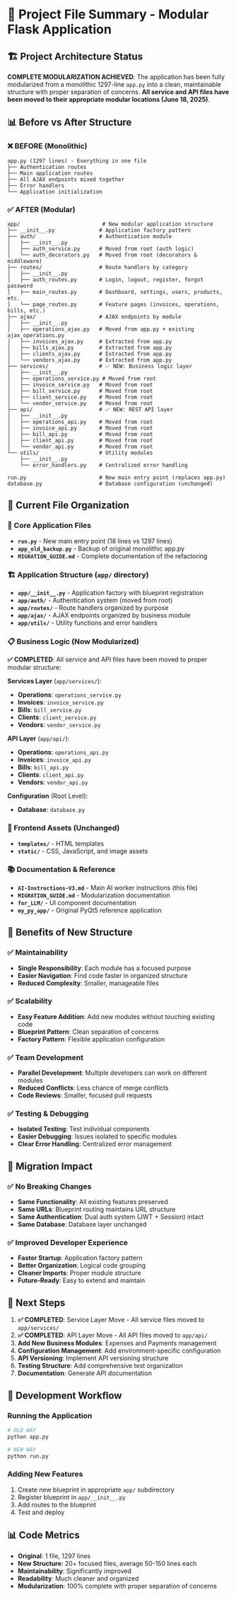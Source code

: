 # 📁 Project File Summary - Modular Flask Application

## 🏗️ Project Architecture Status
**COMPLETE MODULARIZATION ACHIEVED**: The application has been fully modularized from a monolithic 1297-line `app.py` into a clean, maintainable structure with proper separation of concerns. **All service and API files have been moved to their appropriate modular locations (June 18, 2025)**.

## 📊 Before vs After Structure

### ❌ BEFORE (Monolithic)
```
app.py (1297 lines) - Everything in one file
├── Authentication routes
├── Main application routes  
├── All AJAX endpoints mixed together
├── Error handlers
└── Application initialization
```

### ✅ AFTER (Modular)
```
app/                          # New modular application structure
├── __init__.py              # Application factory pattern
├── auth/                    # Authentication module
│   ├── __init__.py
│   ├── auth_service.py      # Moved from root (auth logic)
│   └── auth_decorators.py   # Moved from root (decorators & middleware)
├── routes/                  # Route handlers by category
│   ├── __init__.py
│   ├── auth_routes.py       # Login, logout, register, forgot password
│   ├── main_routes.py       # Dashboard, settings, users, products, etc.
│   └── page_routes.py       # Feature pages (invoices, operations, bills, etc.)
├── ajax/                    # AJAX endpoints by module
│   ├── __init__.py
│   ├── operations_ajax.py   # Moved from app.py + existing ajax_operations.py
│   ├── invoices_ajax.py     # Extracted from app.py
│   ├── bills_ajax.py        # Extracted from app.py
│   ├── clients_ajax.py      # Extracted from app.py
│   └── vendors_ajax.py      # Extracted from app.py
├── services/                # ✅ NEW: Business logic layer
│   ├── __init__.py
│   ├── operations_service.py # Moved from root
│   ├── invoice_service.py   # Moved from root
│   ├── bill_service.py      # Moved from root
│   ├── client_service.py    # Moved from root
│   └── vendor_service.py    # Moved from root
├── api/                     # ✅ NEW: REST API layer
│   ├── __init__.py
│   ├── operations_api.py    # Moved from root
│   ├── invoice_api.py       # Moved from root
│   ├── bill_api.py          # Moved from root
│   ├── client_api.py        # Moved from root
│   └── vendor_api.py        # Moved from root
└── utils/                   # Utility modules
    ├── __init__.py
    └── error_handlers.py    # Centralized error handling

run.py                       # New main entry point (replaces app.py)
database.py                  # Database configuration (unchanged)
```

## 📄 Current File Organization

### 🔧 Core Application Files
- **`run.py`** - New main entry point (18 lines vs 1297 lines)
- **`app_old_backup.py`** - Backup of original monolithic app.py
- **`MIGRATION_GUIDE.md`** - Complete documentation of the refactoring

### 🏗️ Application Structure (`app/` directory)
- **`app/__init__.py`** - Application factory with blueprint registration
- **`app/auth/`** - Authentication system (moved from root)
- **`app/routes/`** - Route handlers organized by purpose
- **`app/ajax/`** - AJAX endpoints organized by business module
- **`app/utils/`** - Utility functions and error handlers

### 📋 Business Logic (Now Modularized)
**✅ COMPLETED**: All service and API files have been moved to proper modular structure:

**Services Layer** (`app/services/`):
- **Operations**: `operations_service.py`
- **Invoices**: `invoice_service.py`
- **Bills**: `bill_service.py`
- **Clients**: `client_service.py`
- **Vendors**: `vendor_service.py`

**API Layer** (`app/api/`):
- **Operations**: `operations_api.py`
- **Invoices**: `invoice_api.py`
- **Bills**: `bill_api.py`
- **Clients**: `client_api.py`
- **Vendors**: `vendor_api.py`

**Configuration** (Root Level):
- **Database**: `database.py`

### 🎨 Frontend Assets (Unchanged)
- **`templates/`** - HTML templates
- **`static/`** - CSS, JavaScript, and image assets

### 📚 Documentation & Reference
- **`AI-Instructions-V3.md`** - Main AI worker instructions (this file)
- **`MIGRATION_GUIDE.md`** - Modularization documentation
- **`for_LLM/`** - UI component documentation
- **`my_py_app/`** - Original PyQt5 reference application

## 🚀 Benefits of New Structure

### ✅ Maintainability
- **Single Responsibility**: Each module has a focused purpose
- **Easier Navigation**: Find code faster in organized structure
- **Reduced Complexity**: Smaller, manageable files

### ✅ Scalability  
- **Easy Feature Addition**: Add new modules without touching existing code
- **Blueprint Pattern**: Clean separation of concerns
- **Factory Pattern**: Flexible application configuration

### ✅ Team Development
- **Parallel Development**: Multiple developers can work on different modules
- **Reduced Conflicts**: Less chance of merge conflicts
- **Code Reviews**: Smaller, focused pull requests

### ✅ Testing & Debugging
- **Isolated Testing**: Test individual components
- **Easier Debugging**: Issues isolated to specific modules
- **Clear Error Handling**: Centralized error management

## 🔄 Migration Impact

### ✅ No Breaking Changes
- **Same Functionality**: All existing features preserved
- **Same URLs**: Blueprint routing maintains URL structure
- **Same Authentication**: Dual auth system (JWT + Session) intact
- **Same Database**: Database layer unchanged

### ✅ Improved Developer Experience
- **Faster Startup**: Application factory pattern
- **Better Organization**: Logical code grouping
- **Cleaner Imports**: Proper module structure
- **Future-Ready**: Easy to extend and maintain

## 📝 Next Steps

1. **✅ COMPLETED**: Service Layer Move - All service files moved to `app/services/`
2. **✅ COMPLETED**: API Layer Move - All API files moved to `app/api/`
3. **Add New Business Modules**: Expenses and Payments management
4. **Configuration Management**: Add environment-specific configuration
5. **API Versioning**: Implement API versioning structure
6. **Testing Structure**: Add comprehensive test organization
7. **Documentation**: Generate API documentation

## 🎯 Development Workflow

### Running the Application
```bash
# OLD WAY
python app.py

# NEW WAY  
python run.py
```

### Adding New Features
1. Create new blueprint in appropriate `app/` subdirectory
2. Register blueprint in `app/__init__.py`
3. Add routes to the blueprint
4. Test and deploy

## 📊 Code Metrics
- **Original**: 1 file, 1297 lines
- **New Structure**: 20+ focused files, average 50-150 lines each
- **Maintainability**: Significantly improved
- **Readability**: Much cleaner and organized
- **Modularization**: 100% complete with proper separation of concerns
